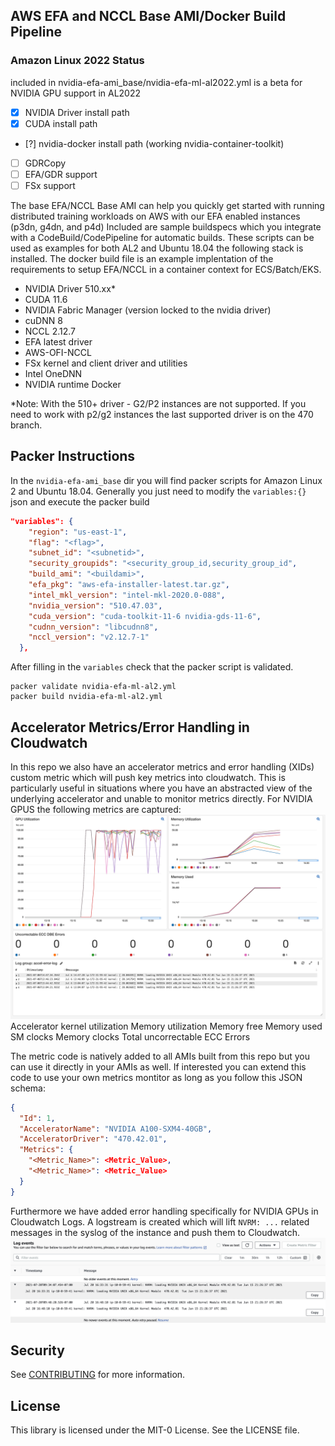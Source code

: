 ## AWS EFA and NCCL Base AMI/Docker Build Pipeline
### Amazon Linux 2022 Status
included in nvidia-efa-ami_base/nvidia-efa-ml-al2022.yml is a beta for NVIDIA GPU support in AL2022
- [X] NVIDIA Driver install path
- [X] CUDA install path
- [?] nvidia-docker install path (working nvidia-container-toolkit)
- [ ] GDRCopy
- [ ] EFA/GDR support
- [ ] FSx support

The base EFA/NCCL Base AMI can help you quickly get started with running distributed training workloads on AWS with our EFA enabled instances (p3dn, g4dn, and p4d)
Included are sample buildspecs which you integrate with a CodeBuild/CodePipeline for automatic builds.
These scripts can be used as examples for both AL2 and Ubuntu 18.04 the following stack is installed. The docker build file is an example implentation of the requirements to setup EFA/NCCL in a container context for ECS/Batch/EKS.

- NVIDIA Driver 510.xx*
- CUDA 11.6
- NVIDIA Fabric Manager (version locked to the nvidia driver)
- cuDNN 8
- NCCL 2.12.7
- EFA latest driver
- AWS-OFI-NCCL 
- FSx kernel and client driver and utilities
- Intel OneDNN
- NVIDIA runtime Docker

*Note: With the 510+ driver - G2/P2 instances are not supported. If you need to work with p2/g2 instances the last supported driver is on the 470 branch.

## Packer Instructions
In the `nvidia-efa-ami_base` dir you will find packer scripts for Amazon Linux 2 and Ubuntu 18.04. Generally you just need to modify the `variables:{}` json and execute the packer build
````json
"variables": {
    "region": "us-east-1",
    "flag": "<flag>",
    "subnet_id": "<subnetid>",
    "security_groupids": "<security_group_id,security_group_id",
    "build_ami": "<buildami>",
    "efa_pkg": "aws-efa-installer-latest.tar.gz",
    "intel_mkl_version": "intel-mkl-2020.0-088",
    "nvidia_version": "510.47.03",
    "cuda_version": "cuda-toolkit-11-6 nvidia-gds-11-6",
    "cudnn_version": "libcudnn8",
    "nccl_version": "v2.12.7-1"
  },
````  
After filling in the `variables` check that the packer script is validated.
````
packer validate nvidia-efa-ml-al2.yml
packer build nvidia-efa-ml-al2.yml
````
## Accelerator Metrics/Error Handling in Cloudwatch
In this repo we also have an accelerator metrics and error handling (XIDs) custom metric which will push key metrics into cloudwatch. This is particularly useful in situations where you have an abstracted view of the underlying accelerator and unable to monitor metrics directly. 
For NVIDIA GPUS the following metrics are captured:
![dashboard](imgs/accelerator_dashboard.png?raw=true "Dashboard")
Accelerator kernel utilization
Memory utilization
Memory free
Memory used
SM clocks
Memory clocks
Total uncorrectable ECC Errors

The metric code is natively added to all AMIs built from this repo but you can use it directly in your AMIs as well. If interested you can extend this code to use your own metrics montitor as long as you follow this JSON schema:
````json
{
  "Id": 1,
  "AcceleratorName": "NVIDIA A100-SXM4-40GB",
  "AcceleratorDriver": "470.42.01",
  "Metrics": {
    "<Metric_Name>": <Metric_Value>,
    "<Metric_Name>": <Metric_Value>
  }
}
````
Furthermore we have added error handling specifically for NVIDIA GPUs in Cloudwatch Logs. A logstream is created which will lift ```NVRM: ...``` related messages in the syslog of the instance and push them to Cloudwatch.
![error log](imgs/example_error.png?raw=true "Example CW logs")

## Security

See [CONTRIBUTING](CONTRIBUTING.md#security-issue-notifications) for more information.

## License

This library is licensed under the MIT-0 License. See the LICENSE file.

